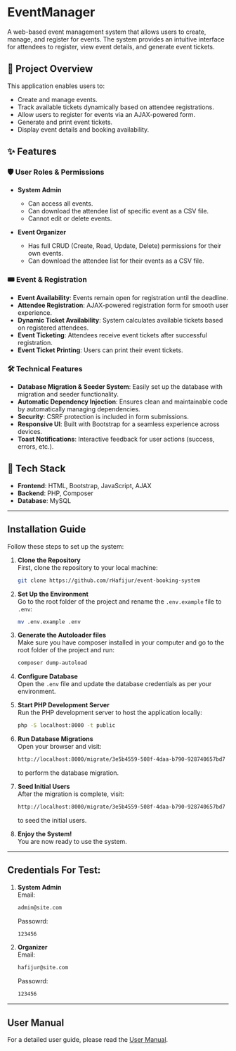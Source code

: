 # EventManager

A web-based event management system that allows users to create, manage, and register for events. The system provides an intuitive interface for attendees to register, view event details, and generate event tickets.

## 🚀 Project Overview
This application enables users to:
- Create and manage events.
- Track available tickets dynamically based on attendee registrations.
- Allow users to register for events via an AJAX-powered form.
- Generate and print event tickets.
- Display event details and booking availability.

## ✨ Features  

### 🛡️ User Roles & Permissions  
- **System Admin**  
  - Can access all events.  
  - Can download the attendee list of specific event as a CSV file.  
  - Cannot edit or delete events.  

- **Event Organizer**  
  - Has full CRUD (Create, Read, Update, Delete) permissions for their own events.  
  - Can download the attendee list for their events as a CSV file.  

### 🎟️ Event & Registration  
- **Event Availability**: Events remain open for registration until the deadline.  
- **Attendee Registration**: AJAX-powered registration form for smooth user experience.  
- **Dynamic Ticket Availability**: System calculates available tickets based on registered attendees.  
- **Event Ticketing**: Attendees receive event tickets after successful registration.  
- **Event Ticket Printing**: Users can print their event tickets.  

### 🛠️ Technical Features  
- **Database Migration & Seeder System**: Easily set up the database with migration and seeder functionality.  
- **Automatic Dependency Injection**: Ensures clean and maintainable code by automatically managing dependencies.  
- **Security**: CSRF protection is included in form submissions.  
- **Responsive UI**: Built with Bootstrap for a seamless experience across devices.  
- **Toast Notifications**: Interactive feedback for user actions (success, errors, etc.).

## 📂 Tech Stack
- **Frontend**: HTML, Bootstrap, JavaScript, AJAX
- **Backend**: PHP, Composer
- **Database**: MySQL

---

## Installation Guide

Follow these steps to set up the system:

1. **Clone the Repository**  
   First, clone the repository to your local machine:
   ```bash
   git clone https://github.com/rHafijur/event-booking-system
   ```

2. **Set Up the Environment**  
   Go to the root folder of the project and rename the `.env.example` file to `.env`:
   ```bash
   mv .env.example .env
   ```

3. **Generate the Autoloader files**  
   Make sure you have composer installed in your computer and go to the root folder of the project and run:
   ```bash
   composer dump-autoload
   ```

4. **Configure Database**  
   Open the `.env` file and update the database credentials as per your environment.

5. **Start PHP Development Server**  
   Run the PHP development server to host the application locally:
   ```bash
   php -S localhost:8000 -t public
   ```

6. **Run Database Migrations**  
   Open your browser and visit:
   ```bash
   http://localhost:8000/migrate/3e5b4559-508f-4daa-b790-928740657bd7
   ```
   to perform the database migration.

8. **Seed Initial Users**  
   After the migration is complete, visit:
   ```bash
   http://localhost:8000/migrate/3e5b4559-508f-4daa-b790-928740657bd7
   ```
   to seed the initial users.

10. **Enjoy the System!**  
   You are now ready to use the system.

---

## Credentials For Test:

1. **System Admin**  
   Email:
   ```bash
   admin@site.com
   ```
   Passowrd:
   ```bash
   123456
   ```
2. **Organizer**  
   Email:
   ```bash
   hafijur@site.com
   ```
   Passowrd:
   ```bash
   123456
   ```

---

## User Manual

For a detailed user guide, please read the [User Manual](USER_MANUAL.md).



